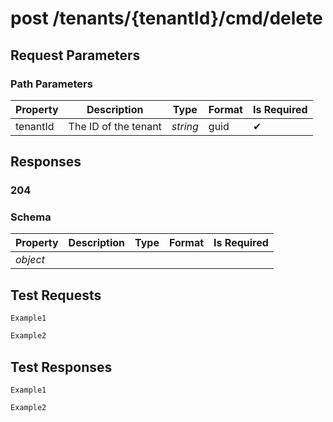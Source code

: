 # **post**   /tenants/{tenantId}/cmd/delete

## __Request Parameters__

### Path Parameters

| Property       | Description | Type     | Format | Is Required |
|----------------|-------------|----------|--------|-------------|
| tenantId       | The ID of the tenant    | _string_ | guid   | ✔           |

## __Responses__

### __204__

### Schema

| Property | Description | Type | Format | Is Required |
|----------|-------------|------|--------|-------------|
| _object_       |       |  |      |           |

## __Test Requests__

```cURL tab= 
Example1
```

```C# tab=
Example2
```

## __Test Responses__

```cURL tab= 
Example1
```

```C# tab=
Example2
```
